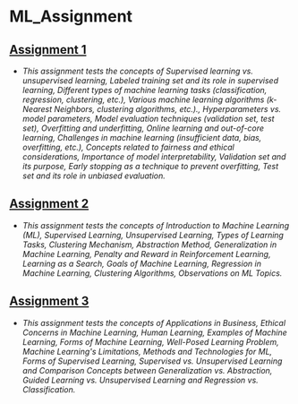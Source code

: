 # ML_Assignment

## [Assignment 1](https://github.com/arunk7033/ML_Assignment/blob/main/Assignment_1.ipynb)
   - *This assignment tests the concepts of Supervised learning vs. unsupervised learning, Labeled training set and its role in supervised learning, Different types of machine learning tasks (classification, regression, clustering, etc.), Various machine learning algorithms (k-Nearest Neighbors, clustering algorithms, etc.)., Hyperparameters vs. model parameters, Model evaluation techniques (validation set, test set), Overfitting and underfitting, Online learning and out-of-core learning, Challenges in machine learning (insufficient data, bias, overfitting, etc.), Concepts related to fairness and ethical considerations, Importance of model interpretability, Validation set and its purpose, Early stopping as a technique to prevent overfitting, Test set and its role in unbiased evaluation.*

## [Assignment 2](https://github.com/arunk7033/ML_Assignment/blob/main/Assignment_2.ipynb)
   - *This assignment tests the concepts of Introduction to Machine Learning (ML), Supervised Learning, Unsupervised Learning, Types of Learning Tasks, Clustering Mechanism, Abstraction Method, Generalization in Machine Learning, Penalty and Reward in Reinforcement Learning, Learning as a Search, Goals of Machine Learning, Regression in Machine Learning, Clustering Algorithms, Observations on ML Topics.*

## [Assignment 3](https://github.com/arunk7033/ML_Assignment/blob/main/Assignment_3.ipynb)
 - *This assignment tests the concepts of Applications in Business, Ethical Concerns in Machine Learning, Human Learning, Examples of Machine Learning, Forms of Machine Learning, Well-Posed Learning Problem, Machine Learning's Limitations, Methods and Technologies for ML, Forms of Supervised Learning, Supervised vs. Unsupervised Learning and Comparison Concepts between Generalization vs. Abstraction, Guided Learning vs. Unsupervised Learning and Regression vs. Classification.*
